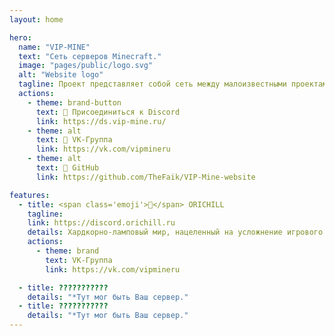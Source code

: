 ```yaml
---
layout: home

hero:
  name: "VIP-MINE"
  text: "Сеть серверов Minecraft."
  image: "pages/public/logo.svg"
  alt: "Website logo"
  tagline: Проект представляет собой сеть между малоизвестными проектами Minecraft, которые готовы сотрудничать друг с другом, чтобы развить коммуникабельность и достичь своих целей в месте. 
  actions:
    - theme: brand-button
      text: 🤗 Присоединиться к Discord
      link: https://ds.vip-mine.ru/
    - theme: alt
      text: 📃 VK-Группа
      link: https://vk.com/vipmineru
    - theme: alt
      text: 🌿 GitHub
      link: https://github.com/TheFaik/VIP-Mine-website

features:
  - title: <span class='emoji'>🌾</span> ORICHILL
    tagline: 
    link: https://discord.orichill.ru
    details: Хардкорно-ламповый мир, нацеленный на усложнение игрового процесса игрока, но компенсируемый удобными механиками для его же облегчения, чтобы добиться идеального баланса в игровой среде. 
    actions:
      - theme: brand
        text: VK-Группа
        link: https://vk.com/vipmineru

  - title: ???????????
    details: "*Тут мог быть Ваш сервер."
  - title: ???????????
    details: "*Тут мог быть Ваш сервер."
---
```

